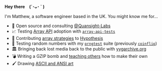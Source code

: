 **Hey there (´･ᴗ･ ` )**

I'm Matthew, a software engineer based in the UK. You might know me for...

- 🏢 Open source and consulting [@Quansight-Labs](https://github.com/Quansight-Labs)
- 📈 Testing [Array API](https://data-apis.org/blog/array_api_standard_release/) adoption with [`array-api-tests`](https://github.com/data-apis/array-api-tests/)
- 🐛 Contributing [array strategies](https://hypothesis.readthedocs.io/en/latest/numpy.html#array-api) to [Hypothesis](https://github.com/HypothesisWorks/hypothesis/)
- 🎲 Testing random numbers with my [`prngtest`](https://github.com/honno/prngtest) suite (previously [`coinflip`](https://github.com/honno/coinflip))
- 🏛 Bringing back lost media back to the public with [yygarchive.org](https://www.yygarchive.org)
- 💣 Writing a GZIP bomb and [teaching others](https://honno.dev/gzip-quine) how to make their own
- 🖌  Drawing [ASCII and ANSI art](https://ascii.honno.dev/)

